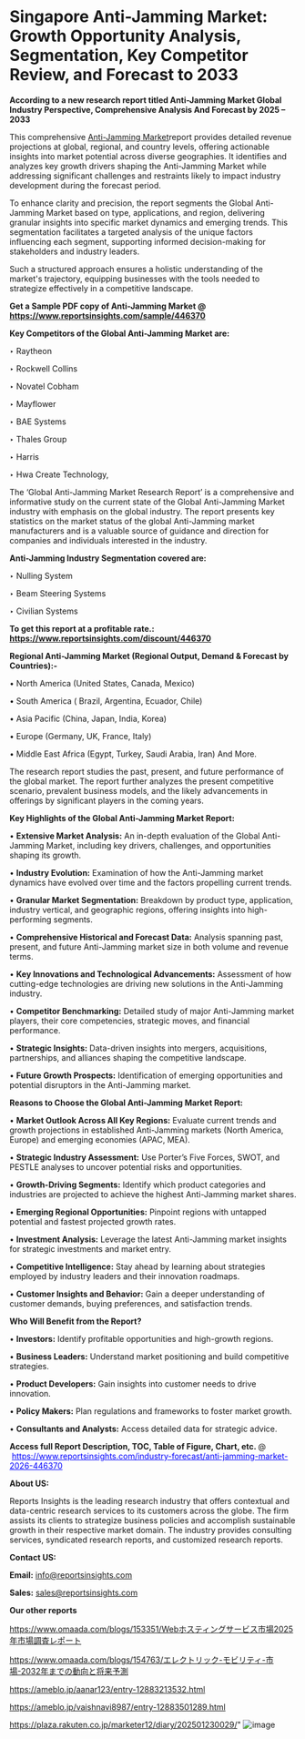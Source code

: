 # Singapore Anti-Jamming Market: Growth Opportunity Analysis, Segmentation, Key Competitor Review, and Forecast to 2033

<strong>According to a new research report titled Anti-Jamming Market Global Industry Perspective, Comprehensive Analysis And Forecast by 2025 – 2033</strong>

This comprehensive <a href=https://www.reportsinsights.com/sample/446370>Anti-Jamming Market</a>report provides detailed revenue projections at global, regional, and country levels, offering actionable insights into market potential across diverse geographies. It identifies and analyzes key growth drivers shaping the Anti-Jamming Market while addressing significant challenges and restraints likely to impact industry development during the forecast period.

To enhance clarity and precision, the report segments the Global Anti-Jamming Market based on type, applications, and region, delivering granular insights into specific market dynamics and emerging trends. This segmentation facilitates a targeted analysis of the unique factors influencing each segment, supporting informed decision-making for stakeholders and industry leaders.

Such a structured approach ensures a holistic understanding of the market's trajectory, equipping businesses with the tools needed to strategize effectively in a competitive landscape.

<strong>Get a Sample PDF copy of Anti-Jamming Market </strong><strong>@<a href=https://www.reportsinsights.com/sample/446370 style=color:#0000ff;> https://www.reportsinsights.com/sample/446370</a></strong></font>

<strong>Key Competitors of the Global Anti-Jamming Market are:</strong>

‣ Raytheon

‣ Rockwell Collins

‣ Novatel Cobham

‣ Mayflower

‣ BAE Systems

‣ Thales Group

‣ Harris

‣ Hwa Create Technology,

The ‘Global Anti-Jamming Market Research Report’ is a comprehensive and informative study on the current state of the Global Anti-Jamming Market industry with emphasis on the global industry. The report presents key statistics on the market status of the global Anti-Jamming market manufacturers and is a valuable source of guidance and direction for companies and individuals interested in the industry.

<strong>Anti-Jamming Industry Segmentation covered are:</strong>

‣ Nulling System

‣ Beam Steering Systems

‣ Civilian Systems

<strong>To get this report at a profitable rate.: <a href=https://www.reportsinsights.com/discount/446370 style=color:#0000ff;>https://www.reportsinsights.com/discount/446370</a></strong></font>

<strong>Regional Anti-Jamming Market (Regional Output, Demand &amp; Forecast by Countries):-</strong>

• North America (United States, Canada, Mexico)

• South America ( Brazil, Argentina, Ecuador, Chile)

• Asia Pacific (China, Japan, India, Korea)

• Europe (Germany, UK, France, Italy)

• Middle East Africa (Egypt, Turkey, Saudi Arabia, Iran) And More.

The research report studies the past, present, and future performance of the global market. The report further analyzes the present competitive scenario, prevalent business models, and the likely advancements in offerings by significant players in the coming years.

<strong>Key Highlights of the Global Anti-Jamming Market Report:</strong>

• <strong>Extensive Market Analysis:</strong> An in-depth evaluation of the Global Anti-Jamming Market, including key drivers, challenges, and opportunities shaping its growth.

• <strong>Industry Evolution:</strong> Examination of how the Anti-Jamming market dynamics have evolved over time and the factors propelling current trends.

• <strong>Granular Market Segmentation:</strong> Breakdown by product type, application, industry vertical, and geographic regions, offering insights into high-performing segments.

• <strong>Comprehensive Historical and Forecast Data:</strong> Analysis spanning past, present, and future Anti-Jamming market size in both volume and revenue terms.

• <strong>Key Innovations and Technological Advancements:</strong> Assessment of how cutting-edge technologies are driving new solutions in the Anti-Jamming industry.

• <strong>Competitor Benchmarking:</strong> Detailed study of major Anti-Jamming market players, their core competencies, strategic moves, and financial performance.

• <strong>Strategic Insights:</strong> Data-driven insights into mergers, acquisitions, partnerships, and alliances shaping the competitive landscape.

• <strong>Future Growth Prospects:</strong> Identification of emerging opportunities and potential disruptors in the Anti-Jamming market.

<strong>Reasons to Choose the Global Anti-Jamming Market Report:</strong>

• <strong>Market Outlook Across All Key Regions:</strong> Evaluate current trends and growth projections in established Anti-Jamming markets (North America, Europe) and emerging economies (APAC, MEA).

• <strong>Strategic Industry Assessment:</strong> Use Porter’s Five Forces, SWOT, and PESTLE analyses to uncover potential risks and opportunities.

• <strong>Growth-Driving Segments:</strong> Identify which product categories and industries are projected to achieve the highest Anti-Jamming market shares.

• <strong>Emerging Regional Opportunities:</strong> Pinpoint regions with untapped potential and fastest projected growth rates.

• <strong>Investment Analysis:</strong> Leverage the latest Anti-Jamming market insights for strategic investments and market entry.

• <strong>Competitive Intelligence:</strong> Stay ahead by learning about strategies employed by industry leaders and their innovation roadmaps.

• <strong>Customer Insights and Behavior:</strong> Gain a deeper understanding of customer demands, buying preferences, and satisfaction trends.

<strong>Who Will Benefit from the Report?</strong>

• <strong>Investors:</strong> Identify profitable opportunities and high-growth regions.

• <strong>Business Leaders:</strong> Understand market positioning and build competitive strategies.

• <strong>Product Developers:</strong> Gain insights into customer needs to drive innovation.

• <strong>Policy Makers:</strong> Plan regulations and frameworks to foster market growth.

• <strong>Consultants and Analysts:</strong> Access detailed data for strategic advice.
</ul>
<strong>Access full Report Description, TOC, Table of Figure, Chart, etc. </strong>@  <a href=https://www.reportsinsights.com/industry-forecast/anti-jamming-market-2026-446370 style=color:#0000ff;>https://www.reportsinsights.com/industry-forecast/anti-jamming-market-2026-446370</a></font>

<strong><strong>About US</strong>:</strong>

Reports Insights is the leading research industry that offers contextual and data-centric research services to its customers across the globe. The firm assists its clients to strategize business policies and accomplish sustainable growth in their respective market domain. The industry provides consulting services, syndicated research reports, and customized research reports.

<strong>Contact US:</strong>

<p class=""""><b>Email:</b> <a href=mailto:info@reportsinsights.com>info@reportsinsights.com</a></p>
<p class=""""><b>Sales:</b> <a href=mailto:sales@reportsinsights.com>sales@reportsinsights.com</a></p>

<strong>Our other reports</strong>

<a href=https://www.omaada.com/blogs/153351/Webホスティングサービス市場2025年市場調査レポート>https://www.omaada.com/blogs/153351/Webホスティングサービス市場2025年市場調査レポート</a>

<a href=https://www.omaada.com/blogs/154763/エレクトリック-モビリティ-市場-2032年までの動向と将来予測>https://www.omaada.com/blogs/154763/エレクトリック-モビリティ-市場-2032年までの動向と将来予測</a>

<a href=https://ameblo.jp/aanar123/entry-12883213532.html>https://ameblo.jp/aanar123/entry-12883213532.html</a>

<a href=https://ameblo.jp/vaishnavi8987/entry-12883501289.html>https://ameblo.jp/vaishnavi8987/entry-12883501289.html</a>

<a href=https://plaza.rakuten.co.jp/marketer12/diary/202501230029/>https://plaza.rakuten.co.jp/marketer12/diary/202501230029/</a>"
![image](https://github.com/user-attachments/assets/b1a7efb5-156c-4623-942e-a4c87128c68b)

